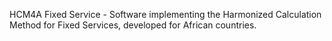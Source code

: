 HCM4A Fixed Service - Software implementing the Harmonized Calculation Method for Fixed Services, developed for African countries.
